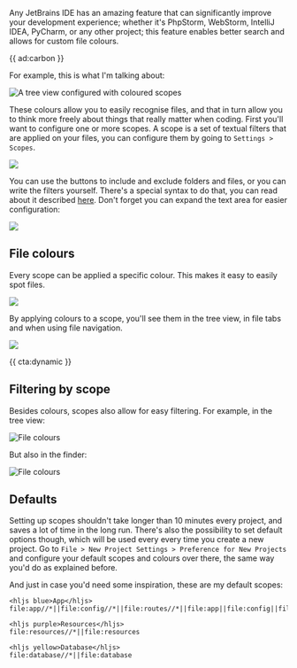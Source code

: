 Any JetBrains IDE has an amazing feature that can significantly improve your development experience; whether it's PhpStorm, WebStorm, IntelliJ IDEA, PyCharm, or any other project; this feature enables better search and allows for custom file colours. 

{{ ad:carbon }}

For example, this is what I'm talking about:

![A tree view configured with coloured scopes](/resources/img/blog/phpstorm-coloured-scopes/tree-view.png)

These colours allow you to easily recognise files,
and that in turn allow you to think more freely about things that really matter when coding.
First you'll want to configure one or more scopes. 
A scope is a set of textual filters that are applied on your files, you can configure them by going to `Settings > Scopes`.

![](/resources/img/blog/phpstorm-coloured-scopes/scope-configuration.png)

You can use the buttons to include and exclude folders and files, 
or you can write the filters yourself.
There's a special syntax to do that, you can read about it described [here](*https://www.jetbrains.com/help/phpstorm/scope-language-syntax-reference.html). Don't forget you can expand the text area for easier configuration:

![](/resources/img/blog/phpstorm-coloured-scopes/scope-configuration-extended.png)

## File colours

Every scope can be applied a specific colour. 
This makes it easy to easily spot files. 

![](/resources/img/blog/phpstorm-coloured-scopes/file-colours.png)

By applying colours to a scope, you'll see them in the tree view, 
in file tabs and when using file navigation.

![](/resources/img/blog/phpstorm-coloured-scopes/tab-colours.png)

{{ cta:dynamic }}

## Filtering by scope

Besides colours, scopes also allow for easy filtering. For example, in the tree view:

![File colours](/resources/img/blog/phpstorm-coloured-scopes/tree-filter.png)

But also in the finder:

![File colours](/resources/img/blog/phpstorm-coloured-scopes/finder.png)

## Defaults

Setting up scopes shouldn't take longer than 10 minutes every project, 
and saves a lot of time in the long run. 
There's also the possibility to set default options though, 
which will be used every every time you create a new project.
Go to `File > New Project Settings > Preference for New Projects` and configure your default scopes and colours over there, the same way you'd do as explained before.

And just in case you'd need some inspiration, these are my default scopes:

```
<hljs blue>App</hljs>
file:app//*||file:config//*||file:routes//*||file:app||file:config||file:routes||file:src//*||file:src

<hljs purple>Resources</hljs>
file:resources//*||file:resources

<hljs yellow>Database</hljs>
file:database//*||file:database
```
